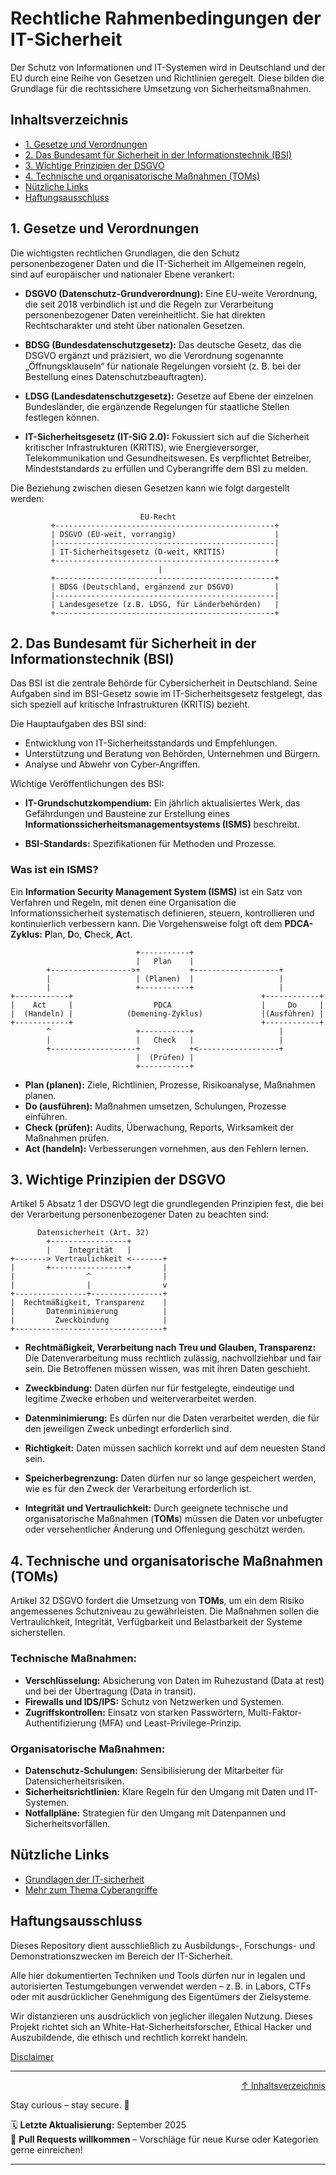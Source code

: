 # Rechtliche Rahmenbedingungen der IT-Sicherheit
Der Schutz von Informationen und IT-Systemen wird in Deutschland und der EU durch eine Reihe von Gesetzen und Richtlinien geregelt. Diese bilden die Grundlage für die rechtssichere Umsetzung von Sicherheitsmaßnahmen.

## Inhaltsverzeichnis
- [1. Gesetze und Verordnungen](#1-gesetze-und-verordnungen)
- [2. Das Bundesamt für Sicherheit in der Informationstechnik (BSI)](#2-das-bundesamt-für-sicherheit-in-der-informationstechnik-bsi)
- [3. Wichtige Prinzipien der DSGVO](#3-wichtige-prinzipien-der-dsgvo)
- [4. Technische und organisatorische Maßnahmen (TOMs)](#4-technische-und-organisatorische-maßnahmen-toms)
- [Nützliche Links](#nützliche-links)
- [Haftungsausschluss](#haftungsausschluss)

## 1. Gesetze und Verordnungen
Die wichtigsten rechtlichen Grundlagen, die den Schutz personenbezogener Daten und die IT-Sicherheit im Allgemeinen regeln, sind auf europäischer und nationaler Ebene verankert:

- **DSGVO (Datenschutz-Grundverordnung):** Eine EU-weite Verordnung, die seit 2018 verbindlich ist und die Regeln zur Verarbeitung personenbezogener Daten vereinheitlicht. Sie hat direkten Rechtscharakter und steht über nationalen Gesetzen.

- **BDSG (Bundesdatenschutzgesetz):** Das deutsche Gesetz, das die DSGVO ergänzt und präzisiert, wo die Verordnung sogenannte „Öffnungsklauseln“ für nationale Regelungen vorsieht (z. B. bei der Bestellung eines Datenschutzbeauftragten).

- **LDSG (Landesdatenschutzgesetz):** Gesetze auf Ebene der einzelnen Bundesländer, die ergänzende Regelungen für staatliche Stellen festlegen können.

- **IT-Sicherheitsgesetz (IT-SiG 2.0):** Fokussiert sich auf die Sicherheit kritischer Infrastrukturen (KRITIS), wie Energieversorger, Telekommunikation und Gesundheitswesen. Es verpflichtet Betreiber, Mindeststandards zu erfüllen und Cyberangriffe dem BSI zu melden.

Die Beziehung zwischen diesen Gesetzen kann wie folgt dargestellt werden:
```text
                             EU-Recht
         +-------------------------------------------------+
         | DSGVO (EU-weit, vorrangig)                      |
         |-------------------------------------------------|
         | IT-Sicherheitsgesetz (D-weit, KRITIS)           |
         +-------------------------------------------------+
                                 |
         +-------------------------------------------------+
         | BDSG (Deutschland, ergänzend zur DSGVO)         |
         |-------------------------------------------------|
         | Landesgesetze (z.B. LDSG, für Länderbehörden)   |
         +-------------------------------------------------+
```

## 2. Das Bundesamt für Sicherheit in der Informationstechnik (BSI)
Das BSI ist die zentrale Behörde für Cybersicherheit in Deutschland. Seine Aufgaben sind im BSI-Gesetz sowie im IT-Sicherheitsgesetz festgelegt, das sich speziell auf kritische Infrastrukturen (KRITIS) bezieht.

Die Hauptaufgaben des BSI sind:
- Entwicklung von IT-Sicherheitsstandards und Empfehlungen.
- Unterstützung und Beratung von Behörden, Unternehmen und Bürgern.
- Analyse und Abwehr von Cyber-Angriffen.

Wichtige Veröffentlichungen des BSI:

- **IT-Grundschutzkompendium:** Ein jährlich aktualisiertes Werk, das Gefährdungen und Bausteine zur Erstellung eines **Informationssicherheitsmanagementsystems (ISMS)** beschreibt.

- **BSI-Standards:** Spezifikationen für Methoden und Prozesse.

### Was ist ein ISMS?

Ein **Information Security Management System (ISMS)** ist ein Satz von Verfahren und Regeln, mit denen eine Organisation die Informationssicherheit systematisch definieren, steuern, kontrollieren und kontinuierlich verbessern kann. Die Vorgehensweise folgt oft dem **PDCA-Zyklus:** **P**lan, **D**o, **C**heck, **A**ct.

```text
                            +-----------+                   
                            |   Plan    |                   
        +------------------>+           +-------------------+
        |                   | (Planen)  |                   |
        |                   +-----------+                   |
+------------+                                          +------------+
|    Act     |                  PDCA                    |     Do     |
|  (Handeln) |            (Demening-Zyklus)             |(Ausführen) |
+------------+                                          +------------+              
        ^                   +-----------+                   |
        |                   |   Check   |                   |
        +-------------------+           +<------------------+
                            |  (Prüfen) |
                            +-----------+
``` 

- **Plan (planen):** Ziele, Richtlinien, Prozesse, Risikoanalyse, Maßnahmen planen.
- **Do (ausführen):** Maßnahmen umsetzen, Schulungen, Prozesse einführen.
- **Check (prüfen):** Audits, Überwachung, Reports, Wirksamkeit der Maßnahmen prüfen.
- **Act (handeln):** Verbesserungen vornehmen, aus den Fehlern lernen.

## 3. Wichtige Prinzipien der DSGVO
Artikel 5 Absatz 1 der DSGVO legt die grundlegenden Prinzipien fest, die bei der Verarbeitung personenbezogener Daten zu beachten sind:

```text
      Datensicherheit (Art. 32)
        +-----------------+
        |    Integrität   |
+-------> Vertraulichkeit <-------+
|       +-----------------+       |
|                ^                |
|                |                v
+----------------+----------------+
|  Rechtmäßigkeit, Transparenz    |
|       Datenminimierung          |
|         Zweckbindung            |
+---------------------------------+
```

- **Rechtmäßigkeit, Verarbeitung nach Treu und Glauben, Transparenz:** Die Datenverarbeitung muss rechtlich zulässig, nachvollziehbar und fair sein. Die Betroffenen müssen wissen, was mit ihren Daten geschieht.

- **Zweckbindung:** Daten dürfen nur für festgelegte, eindeutige und legitime Zwecke erhoben und weiterverarbeitet werden.

- **Datenminimierung:** Es dürfen nur die Daten verarbeitet werden, die für den jeweiligen Zweck unbedingt erforderlich sind.

- **Richtigkeit:** Daten müssen sachlich korrekt und auf dem neuesten Stand sein.

- **Speicherbegrenzung:** Daten dürfen nur so lange gespeichert werden, wie es für den Zweck der Verarbeitung erforderlich ist.

- **Integrität und Vertraulichkeit:** Durch geeignete technische und organisatorische Maßnahmen (**TOMs**) müssen die Daten vor unbefugter oder versehentlicher Änderung und Offenlegung geschützt werden.

## 4. Technische und organisatorische Maßnahmen (TOMs)
Artikel 32 DSGVO fordert die Umsetzung von **TOMs**, um ein dem Risiko angemessenes Schutzniveau zu gewährleisten. Die Maßnahmen sollen die Vertraulichkeit, Integrität, Verfügbarkeit und Belastbarkeit der Systeme sicherstellen.

### **Technische Maßnahmen:**
- **Verschlüsselung:** Absicherung von Daten im Ruhezustand (Data at rest) und bei der Übertragung (Data in transit).
- **Firewalls und IDS/IPS:** Schutz von Netzwerken und Systemen.
- **Zugriffskontrollen:** Einsatz von starken Passwörtern, Multi-Faktor-Authentifizierung (MFA) und Least-Privilege-Prinzip.

### Organisatorische Maßnahmen:
- **Datenschutz-Schulungen:** Sensibilisierung der Mitarbeiter für Datensicherheitsrisiken.
- **Sicherheitsrichtlinien:** Klare Regeln für den Umgang mit Daten und IT-Systemen.
- **Notfallpläne:** Strategien für den Umgang mit Datenpannen und Sicherheitsvorfällen.

## Nützliche Links
- [Grundlagen der IT-sicherheit](/01-basics-intro/it_sicherheit_grundlagen.md)
- [Mehr zum Thema Cyberangriffe](/02-network-security/angriffe/cyberangriffe_grundlagen.md)

## Haftungsausschluss

Dieses Repository dient ausschließlich zu Ausbildungs-, Forschungs- und Demonstrationszwecken im Bereich der IT-Sicherheit.

Alle hier dokumentierten Techniken und Tools dürfen nur in legalen und autorisierten Testumgebungen verwendet werden – z. B. in Labors, CTFs oder mit ausdrücklicher Genehmigung des Eigentümers der Zielsysteme.

Wir distanzieren uns ausdrücklich von jeglicher illegalen Nutzung.
Dieses Projekt richtet sich an White-Hat-Sicherheitsforscher, Ethical Hacker und Auszubildende, die ethisch und rechtlich korrekt handeln.

[Disclaimer](/00-disclaimer/disclaimer.md)

--- 

<div align=right>

[↑ Inhaltsverzeichnis](#inhaltsverzeichnis)

</div>

Stay curious – stay secure. 🔐

🗓️ **Letzte Aktualisierung:** September 2025  
🤝 **Pull Requests willkommen** – Vorschläge für neue Kurse oder Kategorien gerne einreichen!

---